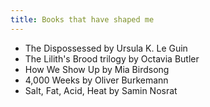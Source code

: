 ```yaml
---
title: Books that have shaped me
---
```


- The Dispossessed by Ursula K. Le Guin
- The Lilith's Brood trilogy by Octavia Butler
- How We Show Up by Mia Birdsong
- 4,000 Weeks by Oliver Burkemann
- Salt, Fat, Acid, Heat by Samin Nosrat
